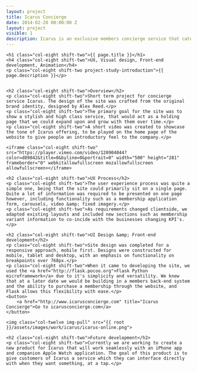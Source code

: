 ```yaml
---
layout: project
title: Icarus Concierge
date: 2014-02-28 00:00:00 Z
layout: project
visible: 1
description: Icarus is an exclusive members concierge service that caters to high-quality lifestyle individuals.
---
```


<div id="project-page" class="icarus-banner banner"><div class="heading-section"></div></div>

<div class="wrapper project-wrapper">
	
	<h1 class="col-eight shift-two">{{ page.title }}</h1>
	<h4 class="col-eight shift-two">UX, Visual design, Front-end development, Animation</h4>
	<p class="col-eight shift-two project-study-introduction">{{ page.description }}</p>


	<h2 class="col-eight shift-two">Overview</h2>
	<p class="col-eight shift-two">Short term project for concierge service Icarus. The design of the site was crafted from the original brand identity, designed by Alex Reed.</p>
	<p class="col-eight shift-two">The primary goal for the site was to show a stylish and high class service, that would act as a holding page that we could expand upon and grow with them over time.</p>
	<p class="col-eight shift-two">A short video was created to showcase the tone of Icarus offering, to be played on the home page of the website to give people an introductory feel to the company.</p>

	<iframe class="col-eight shift-two" src="https://player.vimeo.com/video/120904044?color=d89842&title=0&byline=0&portrait=0" width="500" height="281" frameborder="0" webkitallowfullscreen mozallowfullscreen allowfullscreen></iframe>

	<h2 class="col-eight shift-two">UX Process</h2>
	<p class="col-eight shift-two">The user experience process was quite a simple one, being that the site could primarily sit on a single page. Quite a lot of information was required to be presented on one page however, including functionality such as a membership application form, carousels, video &amp; fixed imagery.</p>
	<p class="col-eight shift-two">As requirements changed clientside, we adapted existing layouts and included new sections such as membership variant information to co-incide with the businesses changing KPI's.</p>

	<h2 class="col-eight shift-two">UI Design &amp; Front-end development</h2>
	<p class="col-eight shift-two">Site design was completed for a responsive approach, mobile first. Designs were constructed for mobile, tablet and desktop, with an emphasis on functionality on breakpoints over 768px.</p>
	<p class="col-eight shift-two">When it came to developing the site, we used the <a href="http://flask.pocoo.org">Flask Python microframework</a> due to it's simplicity and versatility. We knew that at a later date we would be building in a members back-end system and the ability to purchase a membership through the website, and Flask allows this flexibility with ease.</p>
	<button>
		<a href="http://www.icarusconcierge.com" title="Icarus Concierge">Go to icarusconcierge.com</a>
	</button>

	<img class="col-twelve img-pull" src="{{ root }}/assets/images/work/icarus/icarus-online.png">

	<h2 class="col-eight shift-two">Future development</h2>
	<p class="col-eight shift-two">Currently we are working to create a new product for Icarus that will work seamlessly with an iPhone app and companion Apple Watch application. The goal of this product is to give customers of Icarus a service which they can interface directly with when they want something, at a tap.</p>

</div>